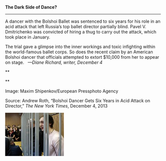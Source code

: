 **The Dark Side of Dance?**

****

A dancer with the Bolshoi Ballet was sentenced to six years for his role in an acid attack that left Russia’s top ballet director partially blind. Pavel V. Dmitrichenko was convicted of hiring a thug to carry out the attack, which took place in January.

The trial gave a glimpse into the inner workings and toxic infighting within the world-famous ballet corps. So does the recent claim by an American Bolshoi dancer that officials attempted to extort \$10,000 from her to appear on stage.   *—Diane Richard, writer, December 4*

**

**

Image: Maxim Shipenkov/European Pressphoto Agency

Source: Andrew Roth, “Bolshoi Dancer Gets Six Years in Acid Attack on Director,” *The New York Times*, December 4, 2013 

![](../images/13-12-04_56.8_BolshoiEDIT-1.jpeg)

